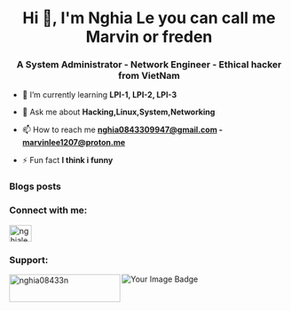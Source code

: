 <h1 align="center">Hi 👋, I'm Nghia Le you can call me Marvin or freden</h1>
<h3 align="center">A System Administrator - Network Engineer - Ethical hacker from VietNam</h3>



- 🌱 I’m currently learning **LPI-1, LPI-2, LPI-3**

- 💬 Ask me about **Hacking,Linux,System,Networking**

- 📫 How to reach me **nghia0843309947@gmail.com - marvinlee1207@proton.me**

- ⚡ Fun fact **I think i funny**

### Blogs posts
<!-- BLOG-POST-LIST:START -->
<!-- BLOG-POST-LIST:END -->

<h3 align="left">Connect with me:</h3>
<p align="left">
<a href="https://linkedin.com/in/nghiale1207" target="blank"><img align="center" src="https://raw.githubusercontent.com/rahuldkjain/github-profile-readme-generator/master/src/images/icons/Social/linked-in-alt.svg" alt="nghiale1207" height="30" width="40" /></a>
</p>

<h3 align="left">Support:</h3>
<p><a href="https://www.buymeacoffee.com/nghia08433n"> <img align="left" src="https://cdn.buymeacoffee.com/buttons/v2/default-yellow.png" height="50" width="200" alt="nghia08433n" /></a></p>

<p><img src="https://tryhackme-badges.s3.amazonaws.com/freden.png" alt="Your Image Badge" /></p>

